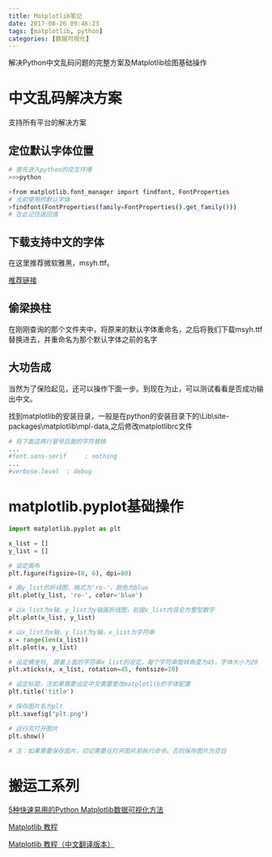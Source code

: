 ```yaml
---
title: Matplotlib笔记
date: 2017-08-26 09:46:23
tags: [matplotlib, python]
categories: [数据可视化]
---
```

解决Python中文乱码问题的完整方案及Matplotlib绘图基础操作

<!-- more -->

# 中文乱码解决方案

支持所有平台的解决方案

## 定位默认字体位置

```bash
# 首先进入python的交互环境
>>>python

>from matplotlib.font_manager import findfont, FontProperties
# 当前使用的默认字体
>findfont(FontProperties(family=FontProperties().get_family()))
# 在此记住返回值
```

## 下载支持中文的字体

在这里推荐微软雅黑，msyh.ttf。

[推荐链接](http://www.monmonkey.com/sonota/font1/getfont.html)

## 偷梁换柱

在刚刚查询的那个文件夹中，将原来的默认字体重命名，之后将我们下载msyh.ttf替换进去，并重命名为那个默认字体之前的名字

## 大功告成

当然为了保险起见，还可以操作下面一步。到现在为止，可以测试看看是否成功输出中文。

找到matplotlib的安装目录，一般是在python的安装目录下的\Lib\site-packages\matplotlib\mpl-data,之后修改matplotlibrc文件

```bash
# 将下面这两行冒号后面的字符替换
...
#font.sans-serif     : nothing
...
#verbose.level  : debug
```

# matplotlib.pyplot基础操作

```python
import matplotlib.pyplot as plt

x_list = []
y_list = []

# 设定画布
plt.figure(figsize=(8, 6), dpi=80)

# 画y_list的折线图，格式为'ro-'，颜色为blue
plt.plot(y_list, 'ro-', color='blue')

# 以x_list为x轴，y_list为y轴画折线图，前提x_list内容全为整型数字
plt.plot(x_list, y_list)

# 以x_list为x轴，y_list为y轴，x_list为字符串
x = range(len(x_list))
plt.plot(x, y_list)

# 设定横坐标, 跟着上面的字符串x_list的设定，每个字符串旋转角度为45，字体大小为20
plt.xticks(x, x_list, rotation=45, fontsize=20)

# 设定标题，注如果需要设定中文需要更改matplotlib的字体配置
plt.title('title')

# 保存图片名为plt
plt.savefig("plt.png")

# 运行完打开图片
plt.show()

# 注：如果需要保存图片，切记需要在打开图片前执行命令，否则保存图片为空白
```

# 搬运工系列

[5种快速易用的Python Matplotlib数据可视化方法](https://juejin.im/post/5a9e14726fb9a028b86d87c9)

[Matplotlib 教程](http://www.labri.fr/perso/nrougier/teaching/matplotlib/)

[Matplotlib 教程（中文翻译版本）](https://liam0205.me/2014/09/11/matplotlib-tutorial-zh-cn/)
